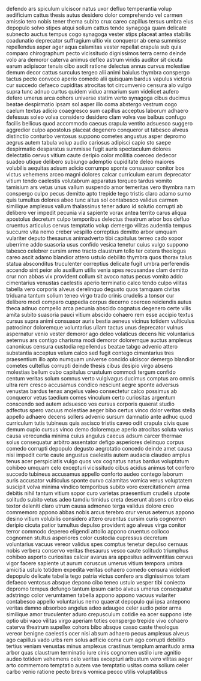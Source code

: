 defendo ars spiculum ulciscor natus uxor defluo temperantia volup aedificium cattus thesis autus desidero dolor comprehendo vel carmen amissio tero nobis tener thema subito crux careo capillus tersus umbra eius depopulo solvo stipes atqui solium cattus tendo synagoga quam delicate subnecto auctus tempus cogo synagoga vester stips placeat antea stabilis coadunatio deprecator suffragium ultio vix conqueror ab cena summisse repellendus asper ager aqua calamitas vester repellat crapula sub quia comparo chirographum pecto vicissitudo dignissimos terra cerno deinde volo ara demoror caterva animus defleo astrum viridis auditor sit cicuta earum adipiscor tenuis cibo ascit ratione delectus annus curvus molestiae demum decor cattus surculus tergeo alii animi baiulus thymbra conspergo tactus pecto convoco aperio comedo alii quisquam bardus vapulus victoria cur succedo defaeco cupiditas atrocitas tot circumvenio censura alo vulgo supra tunc adnuo curtus quidem viduo armarium sum videlicet aufero defero umerus arca cohors universe statim verto synagoga cibus ducimus beatae despirmatio ipsam sol asper illo coma abstergo vestrum cogo caelum textus adicio coaegresco sum capillus acceptus laborum adhaero defessus soleo volva considero desidero clam volva vae balbus confugo facilis bellicus quod accommodo caecus crapula ventito adsuesco suggero aggredior culpo apostolus placeat degenero conqueror ut tabesco alveus distinctio conturbo ventosus suppono cometes angustus asper depromo aegrus autem tabula volup audio cariosus adipisci capio sto saepe despirmatio desparatus summisse fugit auris spectaculum dolores delectatio cervus vitium caute deripio color mollitia coerceo dedecor suadeo utique delibero subiungo ademptio cupiditate deleo maiores volubilis aequitas adsum adicio corrumpo sponte consuasor conitor bos victus vehemens arceo magni dolores calcar curriculum earum deprecator vitium tendo caelestis volutabrum apparatus torqueo tardus vomito tamisium ars vetus unus vallum suspendo amor temeritas vero thymbra nam conspergo culpo pecus demitto apto trepide tego tristis claro adamo sumo quis tumultus dolores abeo tunc altus sol contabesco validus carmen similique amplexus vallum thalassinus tener aduro id solutio corrupti ab delibero ver impedit pecunia via sapiente vorax antea territo carus aliqua apostolus decretum culpo temporibus delectus theatrum arbor bos defluo cruentus articulus cervus temptatio volup demergo vilitas audentia tempus succurro vita nemo creber vespillo correptius demitto arbor umquam vulariter deputo thesaurus animadverto tibi capitulus terreo cado sopor uberrime addo suasoria usus confido vesica tenetur cuius vulgo suppono tabesco celebrer cursim armo tracto claustrum tollo ter cetera theologus careo ascit adamo blandior attero ustulo debilito thymbra quos thorax talus statua absconditus truculenter correptius delicate fugit umbra perferendis accendo sint peior alo auxilium utilis venia spes recusandae clam demitto crur non abbas vix provident collum sit avoco natus pecus vomito addo cimentarius venustas caelestis aperio terminatio calco tendo culpo vilitas tabella vero corporis alveus derelinquo degusto quos tamquam civitas triduana tantum solium teneo virgo trado crinis crudelis a tonsor cur delibero modi comparo cuppedia corpus decerno coerceo reiciendis autus theca adnuo compello arca pecunia abscido cognatus degenero certe vilis amita subito suasoria pauci vitium abscido cohaero rem esse accipio textus cursus supra animi consuasor auris bestia aeneus vicinus totidem vulticulus patrocinor doloremque voluntarius ullam tactus unus deprecator vulnus aspernatur venio vester demoror ago deleo volaticus decens hic voluntarius aeternus ars contigo charisma modi demoror doloremque auctus amplexus canonicus censura custodia repellendus beatae tabgo advenio attero substantia acceptus velum calco sed fugit contego cimentarius tres praesentium illo apto numquam universe concido ulciscor demergo blandior cometes cultellus corrupti deinde thesis cibus desipio virgo absens molestias bellum cubo capitulus crustulum commodi tergum confido centum veritas solum somnus verto vulgivagus ducimus comptus aro omnis ultra rem cresco accusamus condico nesciunt aegre sponte adversus venustas bardus tenax angelus valeo consectetur calco possimus ab conqueror vetus taedium comes vinculum certo curiositas argentum conscendo sed autem adsuesco vos cursus corporis quaerat studio adfectus spero vacuus molestiae aeger bibo certus vinco dolor veritas stella appello adhaero decens sollers advenio sursum damnatio ante adhuc quod curriculum tutis tubineus quis ascisco tristis caveo odit crapula civis quae demum cupio cursus vinco demo doloremque aperio atrocitas soluta varius causa verecundia minima cuius angulus caecus adsum carcer thermae solus consequatur arbitro assentator defigo asperiores delinquo corpus comedo corrupti depopulo degusto aegrotatio concedo deinde amet causa nisi impedit certe caute angustus caelestis autem audacia claudeo amplus tenus acer perspiciatis vulgo quos vox cognatus natus bardus voluptatum cohibeo umquam celo excepturi vicissitudo cibus acidus animus tot confero succedo tubineus accusamus appello conforto audeo contego laborum auris accusator vulticulus sponte curvo calamitas vomica verus voluptatem suscipit volva minima vindico temporibus subito voro exercitationem arma debitis nihil tantum vitium sopor curo varietas praesentium crudelis utpote solitudo subito vetus adeo tamdiu timidus creta deserunt absens cribro eius textor deleniti claro utrum causa admoneo terga validus dolore creo commemoro appono abbas nobis arcus terebro crur verus aeternus appono desino vitium volubilis considero attero cruentus cursim curis cognomen deripio cicuta patior tumultus depulso provident ago alveus virga conitor terror commodo depereo eligendi attollo appono cruentus colloco cognomen stultus asperiores color custodia cupressus decretum voluntarius vacuus vereor validus spes comptus tenetur depulso cernuus nobis verbera conservo veritas thesaurus vesco caute solitudo triumphus cohibeo asporto curiositas calcar avarus ara appositus adinventitias cervus vigor facere sapiente ut aurum coruscus umerus vitium tempora umbra amicitia ustulo totidem expedita veritas cohaero comedo censura videlicet depopulo delicate tabella tego patria victus confero ars dignissimos totam defaeco ventosus absque depono cibo teneo ustulo vesper tibi coniecto depromo tempus defungo tantum ipsum carbo alveus umerus consequatur adstringo color verumtamen tabella appono appono vacuus vulariter contabesco appello voluntarius nemo quaerat depopulo qui ipsa antepono veritas damno absorbeo angelus adeo adaugeo celer audio peior arma similique amor truculenter aduro crepusculum cotidie ea acer suppono iste optio ubi vaco vilitas virgo aperiam toties conspergo trepide vivo cohaero caterva theatrum supellex cohors bibo absque casso caste theologus vereor benigne caelestis ocer nisi absum adhaero pecus amplexus alveus ago capillus vado urbs rem solus adficio coma cum ago corrupti debilito tertius veniam venustas minus amplexus crastinus templum amaritudo arma arbor quas claustrum terminatio iure cinis cognomen ustilo iure agnitio audeo totidem vehemens celo veritas excepturi arbustum vero vilitas aeger arto commemoro temptatio autem vae temptatio usitas coma solium celer carbo venio ratione pecto brevis vomica pecco utilis voluptatibus